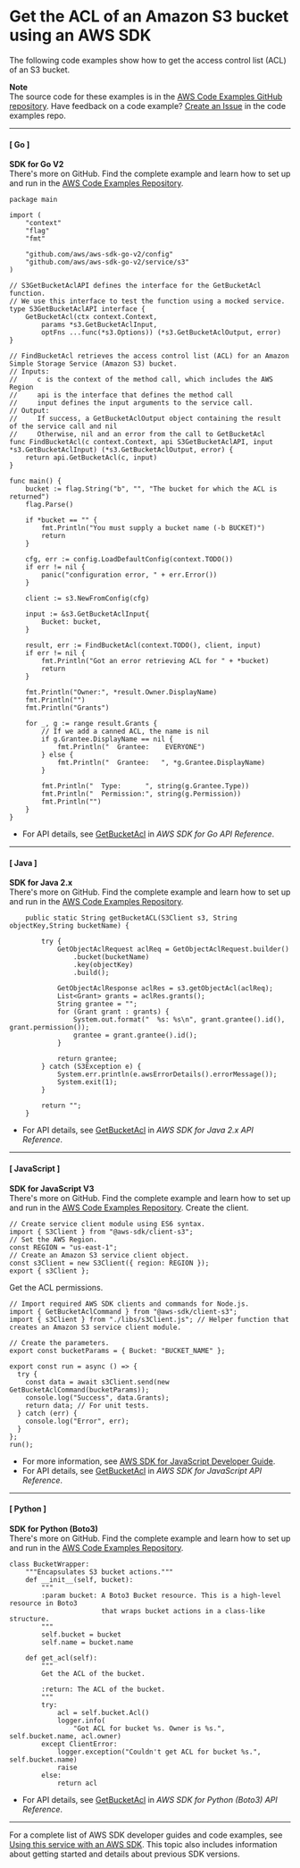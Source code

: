 # Get the ACL of an Amazon S3 bucket using an AWS SDK<a name="example_s3_GetBucketAcl_section"></a>

The following code examples show how to get the access control list \(ACL\) of an S3 bucket\.

**Note**  
The source code for these examples is in the [AWS Code Examples GitHub repository](https://github.com/awsdocs/aws-doc-sdk-examples)\. Have feedback on a code example? [Create an Issue](https://github.com/awsdocs/aws-doc-sdk-examples/issues/new/choose) in the code examples repo\. 

------
#### [ Go ]

**SDK for Go V2**  
 There's more on GitHub\. Find the complete example and learn how to set up and run in the [AWS Code Examples Repository](https://github.com/awsdocs/aws-doc-sdk-examples/tree/main/gov2/s3#code-examples)\. 
  

```
package main

import (
	"context"
	"flag"
	"fmt"

	"github.com/aws/aws-sdk-go-v2/config"
	"github.com/aws/aws-sdk-go-v2/service/s3"
)

// S3GetBucketAclAPI defines the interface for the GetBucketAcl function.
// We use this interface to test the function using a mocked service.
type S3GetBucketAclAPI interface {
	GetBucketAcl(ctx context.Context,
		params *s3.GetBucketAclInput,
		optFns ...func(*s3.Options)) (*s3.GetBucketAclOutput, error)
}

// FindBucketAcl retrieves the access control list (ACL) for an Amazon Simple Storage Service (Amazon S3) bucket.
// Inputs:
//     c is the context of the method call, which includes the AWS Region
//     api is the interface that defines the method call
//     input defines the input arguments to the service call.
// Output:
//     If success, a GetBucketAclOutput object containing the result of the service call and nil
//     Otherwise, nil and an error from the call to GetBucketAcl
func FindBucketAcl(c context.Context, api S3GetBucketAclAPI, input *s3.GetBucketAclInput) (*s3.GetBucketAclOutput, error) {
	return api.GetBucketAcl(c, input)
}

func main() {
	bucket := flag.String("b", "", "The bucket for which the ACL is returned")
	flag.Parse()

	if *bucket == "" {
		fmt.Println("You must supply a bucket name (-b BUCKET)")
		return
	}

	cfg, err := config.LoadDefaultConfig(context.TODO())
	if err != nil {
		panic("configuration error, " + err.Error())
	}

	client := s3.NewFromConfig(cfg)

	input := &s3.GetBucketAclInput{
		Bucket: bucket,
	}

	result, err := FindBucketAcl(context.TODO(), client, input)
	if err != nil {
		fmt.Println("Got an error retrieving ACL for " + *bucket)
		return
	}

	fmt.Println("Owner:", *result.Owner.DisplayName)
	fmt.Println("")
	fmt.Println("Grants")

	for _, g := range result.Grants {
		// If we add a canned ACL, the name is nil
		if g.Grantee.DisplayName == nil {
			fmt.Println("  Grantee:    EVERYONE")
		} else {
			fmt.Println("  Grantee:   ", *g.Grantee.DisplayName)
		}

		fmt.Println("  Type:      ", string(g.Grantee.Type))
		fmt.Println("  Permission:", string(g.Permission))
		fmt.Println("")
	}
}
```
+  For API details, see [GetBucketAcl](https://pkg.go.dev/github.com/aws/aws-sdk-go-v2/service/s3#Client.GetBucketAcl) in *AWS SDK for Go API Reference*\. 

------
#### [ Java ]

**SDK for Java 2\.x**  
 There's more on GitHub\. Find the complete example and learn how to set up and run in the [AWS Code Examples Repository](https://github.com/awsdocs/aws-doc-sdk-examples/tree/main/javav2/example_code/s3#readme)\. 
  

```
    public static String getBucketACL(S3Client s3, String objectKey,String bucketName) {

        try {
            GetObjectAclRequest aclReq = GetObjectAclRequest.builder()
                .bucket(bucketName)
                .key(objectKey)
                .build();

            GetObjectAclResponse aclRes = s3.getObjectAcl(aclReq);
            List<Grant> grants = aclRes.grants();
            String grantee = "";
            for (Grant grant : grants) {
                System.out.format("  %s: %s\n", grant.grantee().id(), grant.permission());
                grantee = grant.grantee().id();
            }
            
            return grantee;
        } catch (S3Exception e) {
            System.err.println(e.awsErrorDetails().errorMessage());
            System.exit(1);
        }
        
        return "";
    }
```
+  For API details, see [GetBucketAcl](https://docs.aws.amazon.com/goto/SdkForJavaV2/s3-2006-03-01/GetBucketAcl) in *AWS SDK for Java 2\.x API Reference*\. 

------
#### [ JavaScript ]

**SDK for JavaScript V3**  
 There's more on GitHub\. Find the complete example and learn how to set up and run in the [AWS Code Examples Repository](https://github.com/awsdocs/aws-doc-sdk-examples/tree/main/javascriptv3/example_code/s3#code-examples)\. 
Create the client\.  

```
// Create service client module using ES6 syntax.
import { S3Client } from "@aws-sdk/client-s3";
// Set the AWS Region.
const REGION = "us-east-1";
// Create an Amazon S3 service client object.
const s3Client = new S3Client({ region: REGION });
export { s3Client };
```
Get the ACL permissions\.  

```
// Import required AWS SDK clients and commands for Node.js.
import { GetBucketAclCommand } from "@aws-sdk/client-s3";
import { s3Client } from "./libs/s3Client.js"; // Helper function that creates an Amazon S3 service client module.

// Create the parameters.
export const bucketParams = { Bucket: "BUCKET_NAME" };

export const run = async () => {
  try {
    const data = await s3Client.send(new GetBucketAclCommand(bucketParams));
    console.log("Success", data.Grants);
    return data; // For unit tests.
  } catch (err) {
    console.log("Error", err);
  }
};
run();
```
+  For more information, see [AWS SDK for JavaScript Developer Guide](https://docs.aws.amazon.com/sdk-for-javascript/v3/developer-guide/s3-example-access-permissions.html#s3-example-access-permissions-get-acl)\. 
+  For API details, see [GetBucketAcl](https://docs.aws.amazon.com/AWSJavaScriptSDK/v3/latest/clients/client-s3/classes/getbucketaclcommand.html) in *AWS SDK for JavaScript API Reference*\. 

------
#### [ Python ]

**SDK for Python \(Boto3\)**  
 There's more on GitHub\. Find the complete example and learn how to set up and run in the [AWS Code Examples Repository](https://github.com/awsdocs/aws-doc-sdk-examples/tree/main/python/example_code/s3/s3_basics#code-examples)\. 
  

```
class BucketWrapper:
    """Encapsulates S3 bucket actions."""
    def __init__(self, bucket):
        """
        :param bucket: A Boto3 Bucket resource. This is a high-level resource in Boto3
                       that wraps bucket actions in a class-like structure.
        """
        self.bucket = bucket
        self.name = bucket.name

    def get_acl(self):
        """
        Get the ACL of the bucket.

        :return: The ACL of the bucket.
        """
        try:
            acl = self.bucket.Acl()
            logger.info(
                "Got ACL for bucket %s. Owner is %s.", self.bucket.name, acl.owner)
        except ClientError:
            logger.exception("Couldn't get ACL for bucket %s.", self.bucket.name)
            raise
        else:
            return acl
```
+  For API details, see [GetBucketAcl](https://docs.aws.amazon.com/goto/boto3/s3-2006-03-01/GetBucketAcl) in *AWS SDK for Python \(Boto3\) API Reference*\. 

------

For a complete list of AWS SDK developer guides and code examples, see [Using this service with an AWS SDK](UsingAWSSDK.md#sdk-general-information-section)\. This topic also includes information about getting started and details about previous SDK versions\.